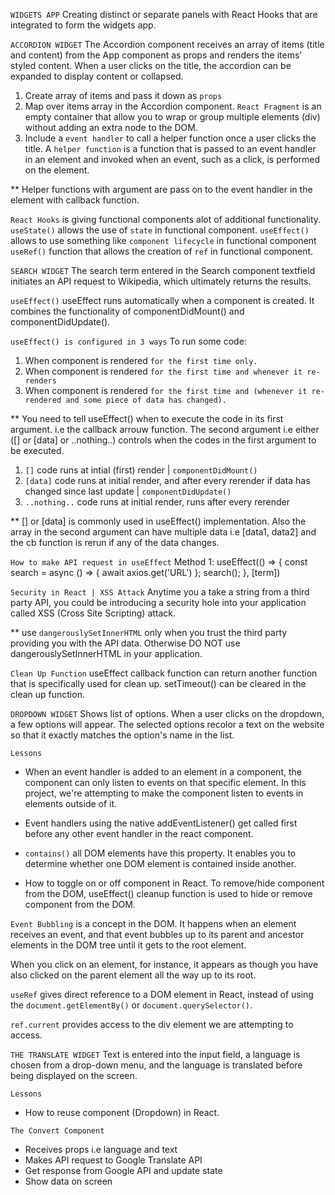 `WIDGETS APP`
Creating distinct or separate panels with React Hooks that are integrated to form the widgets app.

`ACCORDION WIDGET`
The Accordion component receives an array of items (title and content) from the App component as props and renders the items' styled content. When a user clicks on the title, the accordion can be expanded to display content or collapsed.

1. Create array of items and pass it down as `props`
2. Map over items array in the Accordion component. `React Fragment` is an empty container that allow you to wrap or group multiple elements (div) without adding an extra node to the DOM.
3. Include a `event handler` to call a helper function once a user clicks the title. A `helper function` is a function that is passed to an event handler in an element and invoked when an event, such as a click, is performed on the element.

** Helper functions with argument are pass on to the event handler in the element with callback function.

`React Hooks` is giving functional components alot of additional functionality.
`useState()` allows the use of `state` in functional component.
`useEffect()` allows to use something like `component lifecycle` in functional component
`useRef()` function that allows the creation of `ref` in functional component.


`SEARCH WIDGET`
The search term entered in the Search component textfield initiates an API request to Wikipedia, which ultimately returns the results.

`useEffect()` useEffect runs automatically when a component is created. It combines the functionality of componentDidMount() and componentDidUpdate().

`useEffect() is configured in 3 ways`
To run some code:
1. When component is rendered `for the first time only.`
2. When component is rendered `for the first time and whenever it re-renders`
3. When component is rendered `for the first time and (whenever it re-rendered and some piece of data has changed).`


** You need to tell useEffect() when to execute the code in its first argument. i.e the callback arrouw function. The second argument i.e either ([] or [data] or ..nothing..) controls when the codes in the first argument to be executed.

1. `[]` code runs at intial (first) render | `componentDidMount()`
2. `[data]` code runs at initial render, and after every rerender if data has changed since last update | `componentDidUpdate()`
3. `..nothing..` code runs at initial render, runs after every rerender

** [] or [data] is commonly used in useEffect() implementation. Also the array in the second argument can have multiple data i.e [data1, data2] and the cb function is rerun if any of the data changes.

`How to make API request in useEffect`
Method 1:
useEffect(() => {
    const search = async () => {
        await axios.get('URL')
    };
    search();
}, [term])

`Security in React | XSS Attack`
Anytime you a take a string from a third party API, you could be introducing a security hole into your application called XSS (Cross Site Scripting) attack.

** use `dangerouslySetInnerHTML` only when you trust the third party providing you with the API data. Otherwise DO NOT use dangerouslySetInnerHTML in your application.

`Clean Up Function`
useEffect callback function can return another function that is specifically used for clean up. setTimeout() can be cleared in the clean up function.

`DROPDOWN WIDGET`
Shows list of options. When a user clicks on the dropdown, a few options will appear. The selected options recolor a text on the website so that it exactly matches the option's name in the list.

`Lessons`
- When an event handler is added to an element in a component, the component can only listen to events on that specific element. In this project, we're attempting to make the component listen to events in elements outside of it.

- Event handlers using the native addEventListener() get called first before any other event handler in the react component.

- `contains()` all DOM elements have this property. It enables you to determine whether one DOM element is contained inside another.

- How to toggle on or off component in React. To remove/hide component from the DOM, useEffect() cleanup function is used to hide or remove component from the DOM.

`Event Bubbling`
is a concept in the DOM. It happens when an element receives an event, and that event bubbles up to its parent and ancestor elements in the DOM tree until it gets to the root element.

When you click on an element, for instance, it appears as though you have also clicked on the parent element all the way up to its root.

`useRef`
gives direct reference to a DOM element in React, instead of using the `document.getElementBy()` or `document.querySelector()`.

`ref.current` provides access to the div element we are attempting to access.



`THE TRANSLATE WIDGET`
Text is entered into the input field, a language is chosen from a drop-down menu, and the language is translated before being displayed on the screen.

`Lessons`
- How to reuse component (Dropdown) in React.

`The Convert Component`
- Receives props i.e language and text
- Makes API request to Google Translate API
- Get response from Google API and update state
- Show data on screen